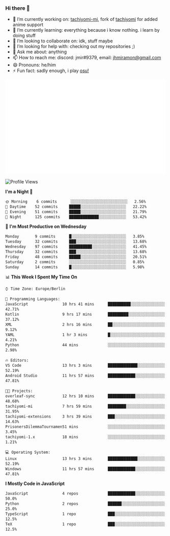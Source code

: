 ### Hi there 👋



<!--
**jmir1/jmir1** is a ✨ _special_ ✨ repository because its `README.md` (this file) appears on your GitHub profile.

Here are some ideas to get you started:
-->
- 🔭 I’m currently working on: [tachiyomi-mi](https://github.com/jmir1/tachiyomi-mi), fork of [tachiyomi](https://github.com/tachiyomiorg/tachiyomi) for added anime support
- 🌱 I’m currently learning: everything because i know nothing. i learn by doing stuff
- 👯 I’m looking to collaborate on: idk, stuff maybe
- 🤔 I’m looking for help with: checking out my repositories ;)
- 💬 Ask me about: anything
- 📫 How to reach me: discord: jmir#9379, email: jhmiramon@gmail.com
- 😄 Pronouns: he/him
- ⚡ Fun fact: sadly enough, i play [osu!](https://osu.ppy.sh/users/18018426)
<div>
	<p align="center">
		<img src="https://github.com/jmir1/github-stats/blob/master/generated/overview.svg">
	</p>
</div>

<!--START_SECTION:waka-->
![Profile Views](http://img.shields.io/badge/Profile%20Views-0-blue)

**I'm a Night 🦉** 

```text
🌞 Morning    6 commits      ░░░░░░░░░░░░░░░░░░░░░░░░░   2.56% 
🌆 Daytime    52 commits     █████░░░░░░░░░░░░░░░░░░░░   22.22% 
🌃 Evening    51 commits     █████░░░░░░░░░░░░░░░░░░░░   21.79% 
🌙 Night      125 commits    █████████████░░░░░░░░░░░░   53.42%

```
📅 **I'm Most Productive on Wednesday** 

```text
Monday       9 commits      █░░░░░░░░░░░░░░░░░░░░░░░░   3.85% 
Tuesday      32 commits     ███░░░░░░░░░░░░░░░░░░░░░░   13.68% 
Wednesday    97 commits     ██████████░░░░░░░░░░░░░░░   41.45% 
Thursday     32 commits     ███░░░░░░░░░░░░░░░░░░░░░░   13.68% 
Friday       48 commits     █████░░░░░░░░░░░░░░░░░░░░   20.51% 
Saturday     2 commits      ░░░░░░░░░░░░░░░░░░░░░░░░░   0.85% 
Sunday       14 commits     █░░░░░░░░░░░░░░░░░░░░░░░░   5.98%

```


📊 **This Week I Spent My Time On** 

```text
⌚︎ Time Zone: Europe/Berlin

💬 Programming Languages: 
JavaScript               10 hrs 41 mins      ██████████░░░░░░░░░░░░░░░   42.71% 
Kotlin                   9 hrs 17 mins       █████████░░░░░░░░░░░░░░░░   37.12% 
XML                      2 hrs 16 mins       ██░░░░░░░░░░░░░░░░░░░░░░░   9.12% 
YAML                     1 hr 3 mins         █░░░░░░░░░░░░░░░░░░░░░░░░   4.21% 
Python                   44 mins             ░░░░░░░░░░░░░░░░░░░░░░░░░   2.98%

🔥 Editors: 
VS Code                  13 hrs 3 mins       █████████████░░░░░░░░░░░░   52.19% 
Android Studio           11 hrs 57 mins      ████████████░░░░░░░░░░░░░   47.81%

🐱‍💻 Projects: 
overleaf-sync            12 hrs 10 mins      ████████████░░░░░░░░░░░░░   48.68% 
tachiyomi-mi             7 hrs 59 mins       ████████░░░░░░░░░░░░░░░░░   31.95% 
tachiyomi-extensions     3 hrs 39 mins       ███░░░░░░░░░░░░░░░░░░░░░░   14.63% 
PrisonersDilemmaTournamen51 mins             ░░░░░░░░░░░░░░░░░░░░░░░░░   3.45% 
tachiyomi-1.x            18 mins             ░░░░░░░░░░░░░░░░░░░░░░░░░   1.21%

💻 Operating System: 
Linux                    13 hrs 3 mins       █████████████░░░░░░░░░░░░   52.19% 
Windows                  11 hrs 57 mins      ████████████░░░░░░░░░░░░░   47.81%

```

**I Mostly Code in JavaScript** 

```text
JavaScript               4 repos             ████████████░░░░░░░░░░░░░   50.0% 
Python                   2 repos             ██████░░░░░░░░░░░░░░░░░░░   25.0% 
TypeScript               1 repo              ███░░░░░░░░░░░░░░░░░░░░░░   12.5% 
TeX                      1 repo              ███░░░░░░░░░░░░░░░░░░░░░░   12.5%

```



<!--END_SECTION:waka-->
